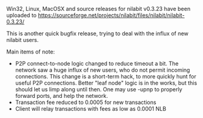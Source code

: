 Win32, Linux, MacOSX and source releases for nilabit v0.3.23 have been uploaded to
https://sourceforge.net/projects/nilabit/files/nilabit/nilabit-0.3.23/

This is another quick bugfix release, trying to deal with the influx of new nilabit users.

Main items of note:

* P2P connect-to-node logic changed to reduce timeout a bit.  The network saw a huge influx of new users, who do not permit incoming connections.  This change is a short-term hack, to more quickly hunt for useful P2P connections.  Better "leaf node" logic is in the works, but this should let us limp along until then.  One may use -upnp to properly forward ports, and help the network.
* Transaction fee reduced to 0.0005 for new transactions
* Client will relay transactions with fees as low as 0.0001 NLB
